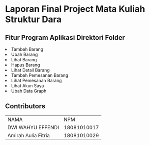 <h1>Laporan Final Project Mata Kuliah Struktur Dara</h1>

<h2>Fitur Program Aplikasi Direktori Folder</h2>
<p>
  <li>Tambah Barang</li>
  <li>Ubah Barang</li>
  <li>Lihat Barang</li>
  <li>Hapus Barang</li>
  <li>Lihat Detail Barang</li>
  <li>Tambah Pemesanan Barang</li>
  <li>Lihat Pemesanan Barang</li>
  <li>Lihat Akun Saya</li>
  <li>Ubah Data Graph</li>
</p>

<h2>Contributors</h2>
  <table boder="1">
        <tr>
		<td>NAMA</td>
		<td>NPM</td>	
        </tr>
        <tr>
		<td>DWI WAHYU EFFENDI</td>
		<td>18081010017</td>
        </tr>
          <tr>
		<td>Amirah Aulia Fitria</td>
		<td>18081010029</td>
        </tr>
    </table>
